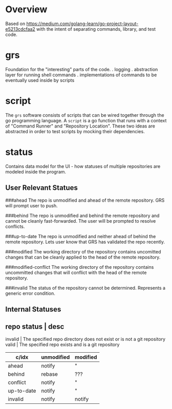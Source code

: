 # Overview
Based on https://medium.com/golang-learn/go-project-layout-e5213cdcfaa2 with the intent of
separating commands, library, and test code.

# grs
Foundation for the "interesting" parts of the code. 
. logging
. abstraction layer for running shell commands
. implementations of commands to be eventually used inside by scripts

# script
The `grs` software consists of scripts that can be wired together through the go 
programming language. A `script` is a go function that runs with a context of 
"Command Runner" and "Repository Location". These two ideas are abstracted in order to test
scripts by mocking their dependencies.

# status
Contains data model for the UI - how statuses of multiple repositories are modeled inside the
program.

## User Relevant Statues

###ahead
The repo is unmodified and ahead of the remote repository. GRS will prompt user to push.

###behind
The repo is unmodified and behind the remote repository and cannot be cleanly fast-forwarded.
The user will be prompted to resolve conflicts.

###up-to-date
The repo is unmodified and neither ahead of behind the remote repository. Lets user know that
GRS has validated the repo recently.
 
###modified
The working directory of the repository contains uncomitted changes that can be cleanly applied
to the head of the remote repository.

###modified-conflict
The working directory of the repository contains uncommitted changes that will conflict with
the head of the remote repository.

###invalid
The status of the repository cannot be determined. Represents a generic error condition.


## Internal Statuses


repo status | desc
-------------------
invalid     | The specified repo directory does not exist or is not a git repository
valid       | The specified repo exists and is a git repository

 c/idx     | unmodified | modified 
-----------|------------|----------
ahead      | notify     | "
behind     | rebase     | ???
conflict   | notify     | "
up-to-date | notify     | "
invalid    | notify     | notify

 